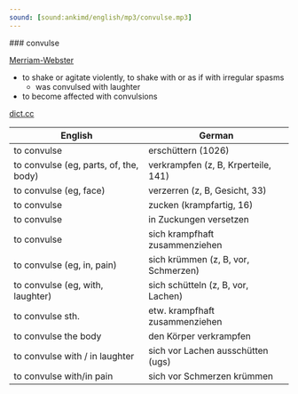 ```yaml
---
sound: [sound:ankimd/english/mp3/convulse.mp3]
---
```


\### convulse

[Merriam-Webster](https://www.merriam-webster.com/dictionary/convulse)

- to shake or agitate violently, to shake with or as if with irregular spasms
    - was convulsed with laughter
- to become affected with convulsions

[dict.cc](https://www.dict.cc/convulse)

| English        | German       |
| -------------- | ------------ |
| to convulse | erschüttern (1026) |
| to convulse (eg, parts, of, the, body) | verkrampfen (z, B, Krperteile, 141) |
| to convulse (eg, face) | verzerren (z, B, Gesicht, 33) |
| to convulse | zucken (krampfartig, 16) |
| to convulse | in Zuckungen versetzen |
| to convulse | sich krampfhaft zusammenziehen |
| to convulse (eg, in, pain) | sich krümmen (z, B, vor, Schmerzen) |
| to convulse (eg, with, laughter) | sich schütteln (z, B, vor, Lachen) |
| to convulse sth. | etw. krampfhaft zusammenziehen |
| to convulse the body | den Körper verkrampfen |
| to convulse with / in laughter | sich vor Lachen ausschütten (ugs) |
| to convulse with/in pain | sich vor Schmerzen krümmen |
